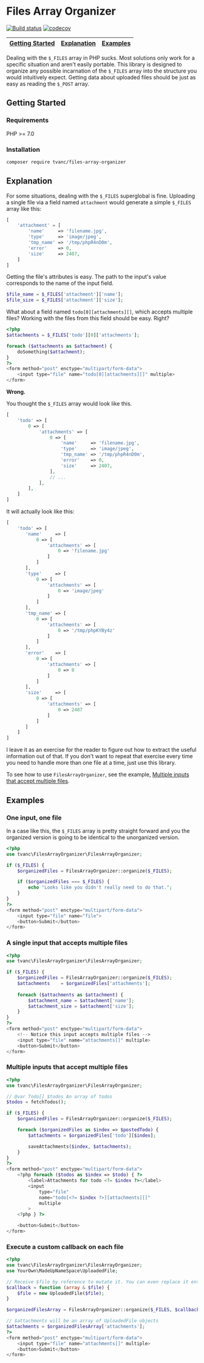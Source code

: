 Files Array Organizer
=====================

[![Build status](https://travis-ci.org/tvanc/files-array-organizer.svg?branch=master)](https://travis-ci.org/tvanc/files-array-organizer.svg)
[![codecov](https://codecov.io/gh/tvanc/files-array-organizer/branch/master/graph/badge.svg)](https://codecov.io/gh/tvanc/files-array-organizer)

| [Getting Started](#getting-started) | [Explanation](#explanation) | [Examples](#examples) |
| ----------------------------------- | --------------------------- | --------------------- |

Dealing with the `$_FILES` array in PHP sucks. Most solutions only work for a
specific situation and aren't easily portable. This library is designed to organize any
possible incarnation of the `$_FILES` array into the structure you would intuitively expect. Getting data about uploaded files should be just as easy as reading the `$_POST` array.

Getting Started
---------------

### Requirements
PHP >= 7.0

### Installation
```bash
composer require tvanc/files-array-organizer
```

Explanation
-----------
For some situations, dealing with the `$_FILES` superglobal is fine. Uploading a single file via a field named `attachment` would generate a simple `$_FILES` array like this:

```php
[
    'attachment' = [
        'name'     => 'filename.jpg',
        'type'     => 'image/jpeg',
        'tmp_name' => '/tmp/phpR4nD0m',
        'error'    => 0,
        'size'     => 2407,
    ]
]
```

Getting the file's attributes is easy. The path to the input's value corresponds to the name of the input field.

```php
$file_name = $_FILES['attachment']['name'];
$file_size = $_FILES['attachment']['size'];
```

What about a field named `todo[0][attachments][]`, which accepts multiple files? Working with the files from this field should be easy. Right?
```php
<?php
$attachments = $_FILES['todo'][0]['attachments'];

foreach ($attachments as $attachment) {
    doSomething($attachment);
}
?>
<form method="post" enctype="multipart/form-data">
    <input type="file" name="todo[0][attachments][]" multiple>
</form>
```

**Wrong.**

You thought the `$_FILES` array would look like this.
```php
[
    'todo' => [
        0 => [
            'attachments' => [
                0 => [
                    'name'     => 'filename.jpg',
                    'type'     => 'image/jpeg',
                    'tmp_name' => '/tmp/phpR4nD0m',
                    'error'    => 0,
                    'size'     => 2407,
                ],
                // ...
            ],
        ],
    ]
]
```

It will actually look like this:
```php
[
    'todo' => [
       'name'     => [
           0 => [
               'attachments' => [
                   0 => 'filename.jpg'
               ]
           ]
       ],
       'type'     => [
           0 => [
               'attachments' => [
                   0 => 'image/jpeg'
               ]
           ]
       ],
       'tmp_name' => [
           0 => [
               'attachments' => [
                   0 => '/tmp/phpKYBy4z'
               ]
           ]
       ],
       'error'    => [
           0 => [
               'attachments' => [
                   0 => 0
               ]
           ]
       ],
       'size'     => [
           0 => [
               'attachments' => [
                   0 => 2407
               ]
           ]
       ]
    ]
]
```

I leave it as an exercise for the reader to figure out how to extract the useful information out of that. If you don't want to repeat that exercise every time you need to handle more than one file at a time, just use this library.

To see how to use `FilesArrayOrganizer`, see the example, 
[Multiple inputs that accept multiple files](#multiple-inputs-that-accept-multiple-files).

Examples
--------

### One input, one file

In a case like this, the `$_FILES` array is pretty straight forward and you the organized version is going to be identical to the unorganized version.

```php
<?php
use tvanc\FilesArrayOrganizer\FilesArrayOrganizer;

if ($_FILES) {
    $organizedFiles = FilesArrayOrganizer::organize($_FILES);

    if ($organizedFiles === $_FILES) {
        echo "Looks like you didn't really need to do that.";
    }
}
?>
<form method="post" enctype="multipart/form-data">
    <input type="file" name="file">
    <button>Submit</button>
</form>
```

### A single input that accepts multiple files
```php
<?php
use tvanc\FilesArrayOrganizer\FilesArrayOrganizer;

if ($_FILES) {
    $organizedFiles = FilesArrayOrganizer::organize($_FILES);
    $attachments    = $organizedFiles['attachments'];
    
    foreach ($attachments as $attachment) {
        $attachment_name = $attachment['name'];
        $attachment_size = $attachment['size'];
    }
}
?>
<form method="post" enctype="multipart/form-data">
    <!-- Notice this input accepts multiple files -->
    <input type="file" name="attachments[]" multiple>
    <button>Submit</button>
</form>
```

### Multiple inputs that accept multiple files
```php
<?php
use tvanc\FilesArrayOrganizer\FilesArrayOrganizer;

// @var Todo[] $todos An array of todos
$todos = fetchTodos();

if ($_FILES) {
    $organizedFiles = FilesArrayOrganizer::organize($_FILES);

    foreach ($organizedFiles as $index => $postedTodo) {
        $attachments = $organizedFiles['todo'][$index];

        saveAttachments($index, $attachments);
    }
}
?>
<form method="post" enctype="multipart/form-data">
    <?php foreach ($todos as $index => $todo) { ?>
        <label>Attachments for todo <?= $index ?></label>
        <input 
            type="file"
            name="todo[<?= $index ?>][attachments][]"
            multiple
        >
    <?php } ?>

    <button>Submit</button>
</form>
```

### Execute a custom callback on each file
```php
<?php
use tvanc\FilesArrayOrganizer\FilesArrayOrganizer;
use YourOwn\MadeUpNameSpace\UploadedFile;

// Receive $file by reference to mutate it. You can even replace it entirely.
$callback = function (array & $file) {
    $file = new UploadedFile($file);
}

$organizedFilesArray = FilesArrayOrganizer::organize($_FILES, $callback);

// $attachments will be an array of UploadedFile objects
$attachments = $organizedFilesArray['attachments'];
?>
<form method="post" enctype="multipart/form-data">
    <input type="file" name="attachments[]" multiple>
    <button>Submit</button>
</form>
```
